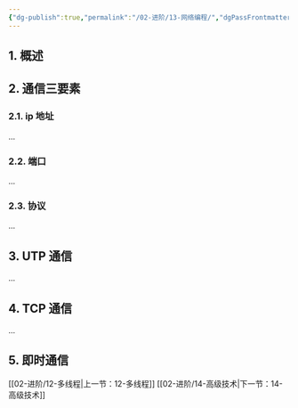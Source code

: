 ```yaml
---
{"dg-publish":true,"permalink":"/02-进阶/13-网络编程/","dgPassFrontmatter":true}
---
```



## 1. 概述

## 2. 通信三要素

### 2.1. ip 地址

...

### 2.2. 端口

...

### 2.3. 协议

...

## 3. UTP 通信

...

## 4. TCP 通信

...

## 5. 即时通信

[[02-进阶/12-多线程\|上一节：12-多线程]]
[[02-进阶/14-高级技术\|下一节：14-高级技术]]
